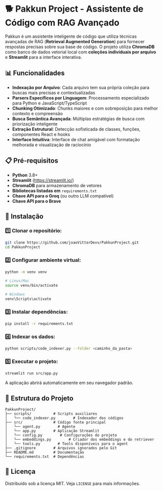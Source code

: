 # 🐕 Pakkun Project - Assistente de Código com RAG Avançado

Pakkun é um assistente inteligente de código que utiliza técnicas avançadas de RAG (**Retrieval Augmented Generation**) para fornecer respostas precisas sobre sua base de código. O projeto utiliza **ChromaDB** como banco de dados vetorial local com **coleções individuais por arquivo** e **Streamlit** para a interface interativa.

## 📊 Funcionalidades

- **Indexação por Arquivo**: Cada arquivo tem sua própria coleção para buscas mais precisas e contextualizadas
- **Parsers Específicos por Linguagem**: Processamento especializado para Python e JavaScript/TypeScript
- **Chunking Otimizado**: Chunks maiores e com sobreposição para melhor contexto e compreensão
- **Busca Semântica Avançada**: Múltiplas estratégias de busca com priorização inteligente
- **Extração Estrutural**: Detecção sofisticada de classes, funções, componentes React e hooks
- **Interface Intuitiva**: Interface de chat amigável com formatação melhorada e visualização de raciocínio

## 📋 Pré-requisitos

- **Python** 3.8+
- **Streamlit** (https://streamlit.io/)
- **ChromaDB** para armazenamento de vetores
- **Bibliotecas listadas em** `requirements.txt`
- **Chave API para o Groq** (ou outro LLM compatível)
- **Chave API para o Brave** 

## 🚀 Instalação

### 1️⃣ Clonar o repositório:

```sh
git clone https://github.com/joaoVittorDevv/PakkunProject.git
cd PakkunProject
```

### 2️⃣ Configurar ambiente virtual:

```sh
python -m venv venv

# Linux/Mac
source venv/bin/activate

# Windows
venv\Scripts\activate
```

### 3️⃣ Instalar dependências:

```sh
pip install -r requirements.txt
```

### 4️⃣ Indexar os dados:

```sh
python scripts/code_indexer.py --folder <caminho_da_pasta>
```


### 5️⃣ Executar o projeto:

```sh
streamlit run src/app.py
```

A aplicação abrirá automaticamente em seu navegador padrão.

## 📂 Estrutura do Projeto

```
PakkunProject/
├── scripts/          # Scripts auxiliares
│   └── code_indexer.py        # Indexador dos códigos
├── src/              # Código fonte principal
│   └── agent.py        # Agente
│   └── app.py        # Aplicação Streamlit
│   └── config.py        # Configurações do projeto
│   └── embeddings.py        # Criador dos embeddings e do retriever
│   └── tools.py        # Tools disponíveis para o agent
├── .gitignore        # Arquivos ignorados pelo Git
├── README.md         # Documentação
└── requirements.txt  # Dependências
```

## 📝 Licença

Distribuído sob a licença MIT. Veja `LICENSE` para mais informações.

